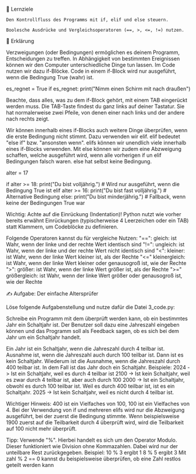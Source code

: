 🎯 Lernziele

    Den Kontrollfluss des Programms mit if, elif und else steuern.

    Boolesche Ausdrücke und Vergleichsoperatoren (==, >, <=, !=) nutzen.

📝 Erklärung

Verzweigungen (oder Bedingungen) ermöglichen es deinem Programm, Entscheidungen zu treffen.
In Abhängigkeit von bestimmten Ereignissen können wir den Computer unterschiedliche Dinge tun lassen.
Im Code nutzen wir dazu if-Blöcke. Code in einem if-Block wird nur ausgeführt, wenn die Bedingung True (wahr) ist.

es_regnet = True
if es_regnet:
    print("Nimm einen Schirm mit nach draußen")

Beachte, dass alles, was zu dem if-Block gehört, mit einem TAB eingerückt werden muss. Die TAB-Taste findest du ganz links auf deiner Tastatur. Sie hat normalerweise zwei Pfeile, von denen einer nach links und der andere nach rechts zeigt.

Wir können innerhalb eines if-Blocks auch weitere Dinge überprüfen, wenn die erste Bedingung nicht stimmt. Dazu verwenden wir elif. elif bedeutet "else if" bzw. "ansonsten wenn". elifs können wir unendlich viele innerhalb eines if-Blocks verwenden.
Mit else können wir zudem eine Abzweigung schaffen, welche ausgeführt wird, wenn alle vorherigen if un elif Bedingungen falsch waren. else hat selbst keine Bedingung.

alter = 17

if alter >= 18:
    print("Du bist volljährig.") # Wird nur ausgeführt, wenn die Bedingung True ist
elif alter >= 16:
    print("Du bist fast volljährig.") # Alternative Bedingung
else:
    print("Du bist minderjährig.") # Fallback, wenn keine der Bedingungen True war

Wichtig: Achte auf die Einrückung (Indentation)! Python nutzt wie vorher bereits erwähnt Einrückungen (typischerweise 4 Leerzeichen oder ein TAB) statt Klammern, um Codeblöcke zu definieren.

Folgende Operatoren kannst du für vergleiche Nutzen:
"==": gleich: ist Wahr, wenn der linke und der rechte Wert identisch sind
"!=": ungleich: ist Wahr, wenn der linke und der rechte Wert nicht identisch sind
"<": kleiner: ist Wahr, wenn der linke Wert kleiner ist, als der Rechte
"<=" kleinergleich: ist Wahr, wenn der linke Wert kleiner oder genausogroß ist, wie der Rechte
">": größer: ist Wahr, wenn der linke Wert größer ist, als der Rechte
">=" größergleich: ist Wahr, wenn der linke Wert größer oder genausogroß ist, wie der Rechte

✍️ Aufgabe: Der einfache Altersprüfer

Löse folgende Aufgabenstellung und nutze dafür die Datei 3_code.py:

Schreibe ein Programm mit dem überprüft werden kann, ob ein bestimmtes Jahr ein Schaltjahr ist. Der Benutzer soll dazu eine Jahreszahl eingeben können und das Programm soll als Feedback sagen, ob es sich bei dem Jahr um ein Schaltjahr handelt.

Ein Jahr ist ein Schaltjahr, wenn die Jahreszahl durch 4 teilbar ist. Ausnahme ist, wenn die Jahreszahl auch durch 100 teilbar ist. Dann ist es kein Schaltjahr. Wiederum ist die Ausnahme, wenn die Jahreszahl durch 400 teilbar ist. In dem Fall ist das Jahr doch ein Schaltjahr.
Beispiele:
2024 -> Ist ein Schaltjahr, weil es durch 4 teilbar ist
2100 -> Ist kein Schaltjahr, weil es zwar durch 4 teilbar ist, aber auch durch 100
2000 -> Ist ein Schaltjahr, obwohl es durch 100 teilbar ist. Weil es durch 400 teilbar ist, ist es ein Schaltjahr.
2025 -> Ist kein Schaltjahr, weil es nicht durch 4 teilbar ist.

Wichtiger Hinweis: 400 ist ein Vielfaches von 100, 100 ist ein Vielfaches von 4. Bei der Verwendung von if und mehreren elifs wird nur die Abzweigung ausgeführt, bei der zuerst die Bedingung stimmte. Wenn beispielsweise 1900 zuerst auf die Teilbarkeit durch 4 überprüft wird, wird die Teilbarkeit auf 100 nicht mehr überprüft.

Tipp: Verwende "%". Hierbei handelt es sich um den Operator Modulo. Dieser funktioniert wie Division ohne Kommazahlen. Dabei wird nur der unteilbare Rest zurückgegeben.
Beispiel:
10 % 3 ergibt 1
8 % 5 ergibt 3
Mit zahl % 2 == 0 kannst du beispielsweise überprüfen, ob eine Zahl restlos geteilt werden kann